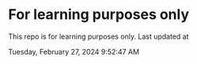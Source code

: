 # For learning purposes only
This repo is for learning purposes only.
Last updated at

Tuesday, February 27, 2024 9:52:47 AM

